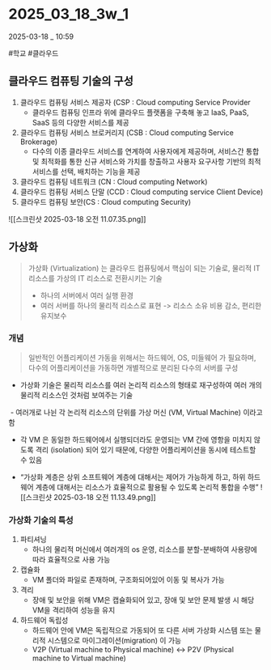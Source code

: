 
# 2025_03_18_3w_1

2025-03-18 _ 10:59

#학교 #클라우드 


## 클라우드 컴퓨팅 기술의 구성

1. 클라우드 컴퓨팅 서비스 제공자 (CSP : Cloud computing Service Provider
	- 클라우드 컴퓨팅 인프라 위에 클라우드 플랫폼을 구축해 놓고 IaaS, PaaS, SaaS 등의 다양한 서비스를 제공
2. 클라우드 컴퓨팅 서비스 브로커리지 (CSB : Cloud computing Service Brokerage)
	- 다수의 이종 클라우드 서비스를 연계하여 사용자에게 제공하며, 서비스간 통합 및 최적화를 통한 신규 서비스와 가치를 창출하고 사용자 요구사항 기반의 최적 서비스를 선택, 배치하는 기능을 제공
3. 클라우드 컴퓨팅 네트워크 (CN : Cloud computing Network)
4. 클라우드 컴퓨팅 서비스 단말 (CCD : Cloud computing service Client Device)
5. 클라우드 컴퓨팅 보안(CS : Cloud computing Security)


![[스크린샷 2025-03-18 오전 11.07.35.png]]


## 가상화

> 가상화 (Virtualization) 는 클라우드 컴퓨팅에서 핵심이 되는 기술로, 물리적 IT 리소스를 가상의 IT 리소스로 전환시키는 기술
>- 하나의 서버에서 여러 실행 환경
>- 여러 서버를 하나의 물리적 리소스로 표현
>-> 리소스 소유 비용 감소, 편리한 유지보수


### 개념

> 일반적인 어플리케이션 가동을 위해서는 하드웨어, OS, 미들웨어 가 필요하며, 다수의 어플리케이션을 가동하면 개별적으로 분리된 다수의 서버를 구성

- 가상화 기술은 물리적 리소스를 여러 논리적 리소스의 형태로 재구성하여 여러 개의 물리적 리소스인 것처럼 보여주는 기술

 - 여러개로 나뉜 각 논리적 리소스의 단위를 가상 머신 (VM, Virtual Machine) 이라고 함
- 각 VM 은 동일한 하드웨어에서 실행되더라도 운영되는 VM 간에 영항을 미치지 않도록 격리 (isolation) 되어 있기 때문에, 다양한 어플리케이션을 동시에 테스트할 수 있음

- “가상화 계층은 상위 소프트웨어 계층에 대해서는 제어가 가능하게 하고, 하위 하드웨어 계층에 대해서는 리소스가 효율적으로 활용될 수 있도록 논리적 통합을 수행”
![[스크린샷 2025-03-18 오전 11.13.49.png]]

### 가상화 기술의 특성

1. 파티셔닝
	- 하나의 물리적 머신에서 여러개의 os 운영, 리소스를 분할-분배하여 사용량에 따라 효율적으로 사용 가능
2. 캡슐화
	- VM 폴더와 파일로 존재하며, 구조화되어있어 이동 및 복사가 가능
3. 격리
	- 장애 및 보안을 위해 VM은 캡슐화되어 있고, 장애 및 보안 문제 발생 시 해당 VM을 격리하여 성능을 유지
4. 하드웨어 독립성
	- 하드웨어 안에 VM은 독립적으로 가동되어 또 다른 서버 가상화 시스템 또는 물리적 시스템으로 마이그레이션(migration) 이 가능
	- V2P (Virtual machine to Physical machine) ↔ P2V (Physical machine to Virtual machine)

